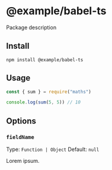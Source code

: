 # @example/babel-ts

Package description

## Install

```
npm install @example/babel-ts
```

## Usage

```js
const { sum } = require("maths")

console.log(sum(5, 5)) // 10
```

## Options

### `fieldName`

Type: `Function | Object`
Default: `null`

Lorem ipsum.
